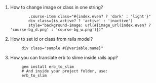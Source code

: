1. How to change image or class in one string?
      
               .course-item class="#{index.even? ? 'dark' : 'light'}"
               div class=(is_active? ? 'active' : 'inactive')
               style="background-image: url(#{image_url(index.even? ? 'course-bg_d.png' : 'course-bg_w.png')})"
2. How to set id or class from rails model?
      
            div class="sample #{@variable.name}"
3. How you can translate erb to slime inside rails app?
            
            gem install erb_to_slim
            # And inside your project folder, use:
            erb_to_slim
